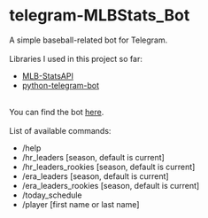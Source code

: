 # telegram-MLBStats_Bot
A simple baseball-related bot for Telegram.<br><br>
Libraries I used in this project so far:
<ul>
<li><a href="https://github.com/toddrob99/MLB-StatsAPI">MLB-StatsAPI</a></li>
<li><a href="https://github.com/python-telegram-bot/python-telegram-bot">python-telegram-bot</a></li>
</ul><br>
You can find the bot <a href="https://t.me/MLBStats_Bot">here</a>.<br><br>
List of available commands:
<ul>
<li>/help</li>
<li>/hr_leaders [season, default is current]</li>
<li>/hr_leaders_rookies [season, default is current]</li>
<li>/era_leaders [season, default is current]</li>
<li>/era_leaders_rookies [season, default is current]</li>
<li>/today_schedule</li>
<li>/player [first name or last name]</li>